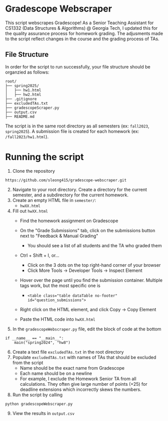 # Gradescope Webscraper
This script webscrapes Gradescope! As a Senior Teaching Assistant for CS1332 (Data Structures & Algorithms) @ Georgia Tech, I updated this for the quality assurance process for homework grading. The adjusments made to the script reflect changes in the course and the grading process of TAs. 

## File Structure
In order for the script to run successfully, your file structure should be organzied as follows:<br>
```
root/
├── spring2025/
│   ├── hw1.html
│   ├── hw2.html
├── .gitignore
├── excludedTAs.txt
├── gradescopeScraper.py
├── output.csv
├── README.md
```
The script is in the same root directory as all semesters (ex: `fall2023`, `spring2025`). A submission file is created for each homework (ex: `/fall2023/hw1.html`).

# Running the script
1. Clone the repository <br>
```
https://github.com/sleong415/gradescope-webscraper.git
```
2. Navigate to your root directory. Create a directory for the current semester, and a subdirectory for the current homework.
3. Create an empty HTML file in `semester/`:
   - `hwXX.html` <br>
4. Fill out `hwXX.html`
   - Find the homework assignment on Gradescope
   - On the "Grade Submissions" tab, click on the submissions button next to "Feedback & Manual Grading"
     - You should see a list of all students and the TA who graded them
   - Ctrl + Shift + I, or...
      - Click on the 3 dots on the top right-hand corner of your browser
      - Click More Tools -> Developer Tools -> Inspect Element
   - Hover over the page until you find the submission container. Multiple tags work, but the most specific one is
     - `<table class="table dataTable no-footer" id="question_submissions">`

   - Right click on the HTML element, and click Copy -> Copy Element
   - Paste the HTML code into `hwXX.html`
5. In the `gradescopeWebscraper.py` file, edit the block of code at the bottom <br>
  ```
  if __name__ == "__main__":
      main("spring2024", "hw8")
  ```
6. Create a text file `excludedTAs.txt` in the root directory
7. Populate `excludedTAs.txt` with names of TAs that should be excluded from the script
      - Name should be the exact name from Gradescope
      - Each name should be on a newline
      - For example, I exclude the Homework Senior TA from all calculations. They often give large number of points (+25) for deadline extensions which incorrectly skews the numbers.
8. Run the script by calling  <br>
```
python gradescopeWebscraper.py
```
9. View the results in `output.csv`

